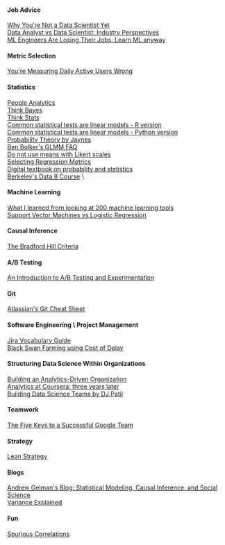 #### Job Advice
[Why You're Not a Data Scientist Yet](https://towardsdatascience.com/why-youre-not-a-job-ready-data-scientist-yet-1a0d73f15012) \
[Data Analyst vs Data Scientist: Industry Perspectives](https://mpopov.com/blog/2018/05/24/data-analyst-vs-data-scientist-industry-perspectives/) \
[ML Engineers Are Losing Their Jobs. Learn ML anyway](https://towardsdatascience.com/ml-engineers-are-losing-their-jobs-learn-ml-anyway-87e19523cd9b)

#### Metric Selection
[You're Measuring Daily Active Users Wrong](https://amplitude.com/blog/2016/01/14/measuring-active-users)

#### Statistics
[People Analytics](http://peopleanalytics-regression-book.org/index.html) \
[Think Bayes](http://www.greenteapress.com/thinkbayes/thinkbayes.pdf) \
[Think Stats](http://greenteapress.com/thinkstats/thinkstats.pdf) \
[Common statistical tests are linear models - R version](https://lindeloev.github.io/tests-as-linear/) \
[Common statistical tests are linear models - Python version](https://eigenfoo.xyz/tests-as-linear/) \
[Probability Theory by Jaynes](http://www.med.mcgill.ca/epidemiology/hanley/bios601/GaussianModel/JaynesProbabilityTheory.pdf) \
[Ben Bolker's GLMM FAQ](https://bbolker.github.io/mixedmodels-misc/glmmFAQ.html) \
[Do not use means with Likert scales](https://bookdown.org/Rmadillo/likert/summary.html) \
[Selecting Regression Metrics](https://towardsdatascience.com/how-to-select-the-right-evaluation-metric-for-machine-learning-models-part-1-regrression-metrics-3606e25beae0) \
[Digital textbook on probability and statistics](https://www.statlect.com/) \
[Berkeley's Data 8 Course](http://data8.org/) \

#### Machine Learning
[What I learned from looking at 200 machine learning tools](https://huyenchip.com/2020/06/22/mlops.html) \
[Support Vector Machines vs Logistic Regression](https://towardsdatascience.com/support-vector-machine-vs-logistic-regression-94cc2975433f)

#### Causal Inference
[The Bradford Hill Criteria](https://en.wikipedia.org/wiki/Bradford_Hill_criteria)

#### A/B Testing
[An Introduction to A/B Testing and Experimentation](https://www.dynamicyield.com/lesson/introduction-to-ab-testing/)

#### Git
[Atlassian's Git Cheat Sheet](https://www.atlassian.com/git/tutorials/atlassian-git-cheatsheet)

#### Software Engineering \ Project Management
[Jira Vocabulary Guide](https://community.atlassian.com/t5/Jira-articles/Your-Go-To-Jira-Glossary/ba-p/605232) \
[Black Swan Farming using Cost of Delay](https://www.growingagile.co.za/wp-content/uploads/2013/06/Black-Swan-Farming-using-Cost-of-Delay.pdf)

#### Structuring Data Science Within Organizations

[Building an Analytics-Driven Organization](https://www.accenture.com/us-en/~/media/accenture/conversion-assets/dotcom/documents/global/pdf/industries_2/accenture-building-analytics-driven-organization.pdf) \
[Analytics at Coursera: three years later](https://medium.com/@chuongdo/analytics-at-coursera-three-years-later-638498709ac8) \
[Building Data Science Teams by DJ Patil](http://www.datascienceassn.org/sites/default/files/Building%20Data%20Science%20Teams.pdf)

#### Teamwork
[The Five Keys to a Successful Google Team](https://rework.withgoogle.com/blog/five-keys-to-a-successful-google-team/)

#### Strategy
[Lean Strategy](https://hbr.org/2016/03/lean-strategy)

#### Blogs
[Andrew Gelman's Blog: Statistical Modeling, Causal Inference, and Social Science](https://statmodeling.stat.columbia.edu/) \
[Variance Explained](http://varianceexplained.org/)

#### Fun
[Spurious Correlations](https://www.tylervigen.com/spurious-correlations)
